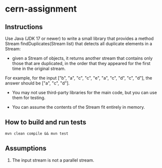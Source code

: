 # cern-assignment

## Instructions 

Use Java (JDK 17 or newer) to write a small library that provides a method <T extends Serializable> Stream<T> findDuplicates(Stream<T> list) that detects all duplicate elements in a Stream:

- given a Stream of objects, it returns another stream that contains only those that are duplicated, in the order that they appeared for the first time in the original stream.

For example, for the input ["b", "a", "c", "c", "e", "a", "c", "d", "c", "d"], the answer should be ["a", "c", "d"].

- You may not use third-party libraries for the main code, but you can use them for testing.

- You can assume the contents of the Stream fit entirely in memory.

## How to build and run tests

```
mvn clean compile && mvn test
```

## Assumptions 
1. The input stream is not a parallel stream.